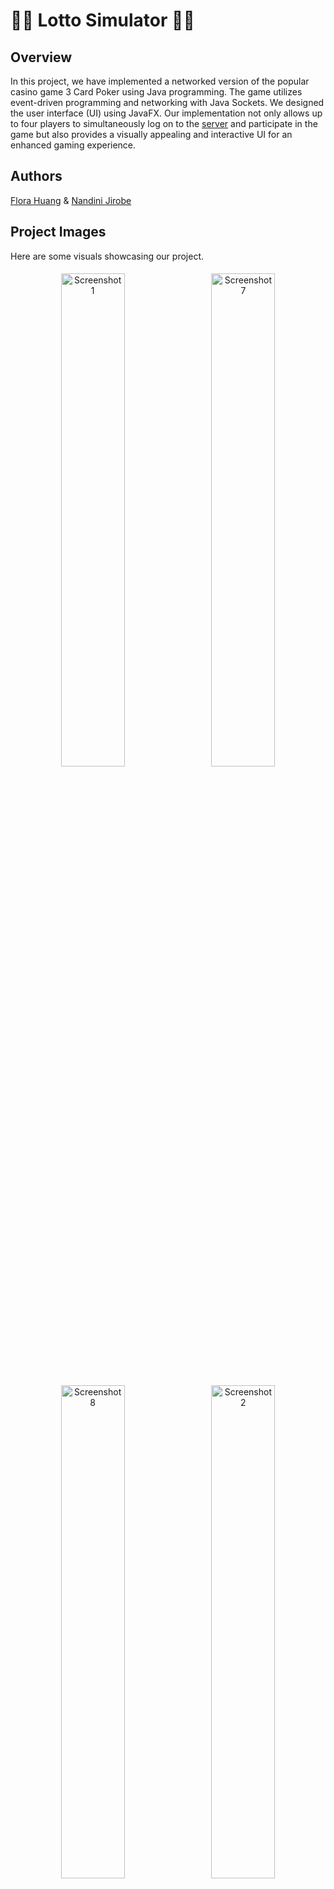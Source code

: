 # 🎰💵 Lotto Simulator 🎲🤩

## Overview
In this project, we have implemented a networked version of the popular casino game 3 Card Poker using Java programming. The game utilizes event-driven programming and networking with Java Sockets. We designed the user interface (UI) using JavaFX. Our implementation not only allows up to four players to simultaneously log on to the [server](https://github.com/fhuan10/Poker-Game-Server) and participate in the game but also provides a visually appealing and interactive UI for an enhanced gaming experience.

## Authors
[Flora Huang](https://github.com/fhuan10) & [Nandini Jirobe](https://github.com/nandinijirobe)

## Project Images
Here are some visuals showcasing our project.

<p align="center">
  <img src="https://github.com/nandinijirobe/Poker-Game-Client/assets/95235229/e7673a53-7497-4839-9da9-8583d68e40e8" alt="Screenshot 1" style="width: 45%; margin: 5px;">
  <img src="https://github.com/nandinijirobe/Poker-Game-Client/assets/95235229/6c79c35b-67f8-4628-aa64-307375b82e9e" alt="Screenshot 7" style="width: 45%; margin: 5px;">
</p>

<p align="center">
  <img src="https://github.com/nandinijirobe/Poker-Game-Client/assets/95235229/729d338a-b103-4d42-85cc-ad6951b99ebd" alt="Screenshot 8" style="width: 45%; margin: 5px;">
  <img src="https://github.com/nandinijirobe/Poker-Game-Client/assets/95235229/8657a02c-0d65-4f8b-8645-86f0edb50872" alt="Screenshot 2" style="width: 45%; margin: 5px;">
</p>

<p align="center">
  <img src="https://github.com/nandinijirobe/Poker-Game-Client/assets/95235229/a08a08fa-29f8-4f5d-8251-b967c175e555" alt="Screenshot 3" style="width: 45%; margin: 5px;">
  <img src="https://github.com/nandinijirobe/Poker-Game-Client/assets/95235229/985b9e19-0d45-4a3b-88cc-289c8edea4bd" alt="Screenshot 4" style="width: 45%; margin: 5px;">
</p>

<p align="center">
  <img src="https://github.com/nandinijirobe/Poker-Game-Client/assets/95235229/e6b51622-f10b-44d9-819c-655499d18725" alt="Screenshot 5" style="width: 45%; margin: 5px;">
  <img src="https://github.com/nandinijirobe/Poker-Game-Client/assets/95235229/2d8074b7-1e2a-4e7f-871a-d18e0c0fe425" alt="Screenshot 6" style="width: 45%; margin: 5px;">
</p>


